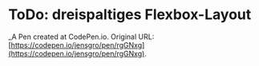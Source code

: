 # ToDo: dreispaltiges Flexbox-Layout
 _A Pen created at CodePen.io. Original URL: [https://codepen.io/jensgro/pen/rgGNxg](https://codepen.io/jensgro/pen/rgGNxg).

 